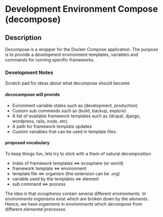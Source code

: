 # Development Environment Compose (decompose)

## Description

Decompose is a wrapper for the Docker Compose application. The purpose is to provide a development environment templates, variables and commands for running specific frameworks.

### Development Notes

Scratch pad for ideas about what decompose should become

#### decocompose will provide

- Evironment variable states such as (development, production) 
- Custom sub commands such as (build, backup, explore)
- A list of available framework templates such as (drupal, django, wordpress, rails, node, etc)
- A path for framework template updates
- Custom variables that can be used in template files.

#### proposed vocabulary

To keep things fun, lets try to stick with a them of natural decomposition

- Index of framework templates <=> ecosphere (or world)
- framework template <=> environment
- template file <=> organism (the extension can be .org)
- variable used by the templates <=> element
- sub command <=> process

The idea is that *ecospheres* contain several different *environments*. In *environments* *organisms* exist which are broken down by the *elements*. Hence, we have *organisms* in *environments* which *decompose* from different *elemental* *processes*.
